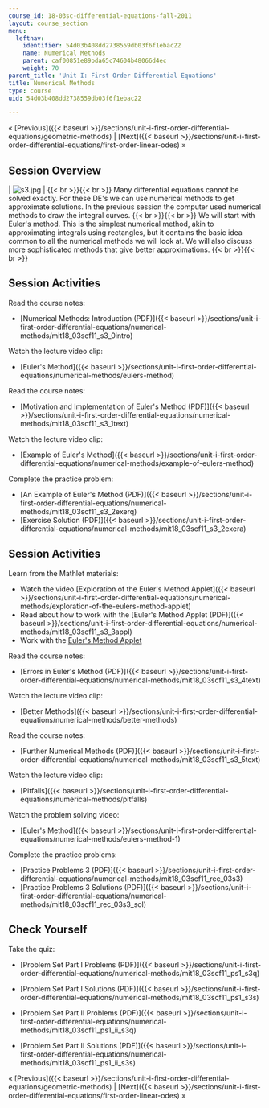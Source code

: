 ```yaml
---
course_id: 18-03sc-differential-equations-fall-2011
layout: course_section
menu:
  leftnav:
    identifier: 54d03b408dd2738559db03f6f1ebac22
    name: Numerical Methods
    parent: caf00851e89bda65c74604b48066d4ec
    weight: 70
parent_title: 'Unit I: First Order Differential Equations'
title: Numerical Methods
type: course
uid: 54d03b408dd2738559db03f6f1ebac22

---
```


« [Previous]({{< baseurl >}}/sections/unit-i-first-order-differential-equations/geometric-methods) | [Next]({{< baseurl >}}/sections/unit-i-first-order-differential-equations/first-order-linear-odes) »

Session Overview
----------------

| ![s3.jpg](/coursemedia/18-03sc-differential-equations-fall-2011/db1a40a3d736f749e70db8cc17df729c_s3.jpg) |  {{< br >}}{{< br >}} Many differential equations cannot be solved exactly. For these DE's we can use numerical methods to get approximate solutions. In the previous session the computer used numerical methods to draw the integral curves. {{< br >}}{{< br >}} We will start with Euler's method. This is the simplest numerical method, akin to approximating integrals using rectangles, but it contains the basic idea common to all the numerical methods we will look at. We will also discuss more sophisticated methods that give better approximations. {{< br >}}{{< br >}}  

Session Activities
------------------

Read the course notes:

*   [Numerical Methods: Introduction (PDF)]({{< baseurl >}}/sections/unit-i-first-order-differential-equations/numerical-methods/mit18_03scf11_s3_0intro)

Watch the lecture video clip:

*   [Euler's Method]({{< baseurl >}}/sections/unit-i-first-order-differential-equations/numerical-methods/eulers-method)

Read the course notes:

*   [Motivation and Implementation of Euler's Method (PDF)]({{< baseurl >}}/sections/unit-i-first-order-differential-equations/numerical-methods/mit18_03scf11_s3_1text)

Watch the lecture video clip:

*   [Example of Euler's Method]({{< baseurl >}}/sections/unit-i-first-order-differential-equations/numerical-methods/example-of-eulers-method)

Complete the practice problem:

*   [An Example of Euler's Method (PDF)]({{< baseurl >}}/sections/unit-i-first-order-differential-equations/numerical-methods/mit18_03scf11_s3_2exerq)
*   [Exercise Solution (PDF)]({{< baseurl >}}/sections/unit-i-first-order-differential-equations/numerical-methods/mit18_03scf11_s3_2exera)

Session Activities
------------------

Learn from the Mathlet materials:

*   Watch the video [Exploration of the Euler's Method Applet]({{< baseurl >}}/sections/unit-i-first-order-differential-equations/numerical-methods/exploration-of-the-eulers-method-applet)
*   Read about how to work with the [Euler's Method Applet (PDF)]({{< baseurl >}}/sections/unit-i-first-order-differential-equations/numerical-methods/mit18_03scf11_s3_3appl)
*   Work with the [Euler's Method Applet](/ans7870/18/18.03SC/eulersMethod.html "Open in a new window.")

Read the course notes:

*   [Errors in Euler's Method (PDF)]({{< baseurl >}}/sections/unit-i-first-order-differential-equations/numerical-methods/mit18_03scf11_s3_4text)

Watch the lecture video clip:

*   [Better Methods]({{< baseurl >}}/sections/unit-i-first-order-differential-equations/numerical-methods/better-methods)

Read the course notes:

*   [Further Numerical Methods (PDF)]({{< baseurl >}}/sections/unit-i-first-order-differential-equations/numerical-methods/mit18_03scf11_s3_5text)

Watch the lecture video clip:

*   [Pitfalls]({{< baseurl >}}/sections/unit-i-first-order-differential-equations/numerical-methods/pitfalls)

Watch the problem solving video:

*   [Euler's Method]({{< baseurl >}}/sections/unit-i-first-order-differential-equations/numerical-methods/eulers-method-1)

Complete the practice problems:

*   [Practice Problems 3 (PDF)]({{< baseurl >}}/sections/unit-i-first-order-differential-equations/numerical-methods/mit18_03scf11_rec_03s3)
*   [Practice Problems 3 Solutions (PDF)]({{< baseurl >}}/sections/unit-i-first-order-differential-equations/numerical-methods/mit18_03scf11_rec_03s3_sol)

Check Yourself
--------------

Take the quiz:

*   [Problem Set Part I Problems (PDF)]({{< baseurl >}}/sections/unit-i-first-order-differential-equations/numerical-methods/mit18_03scf11_ps1_s3q)
*   [Problem Set Part I Solutions (PDF)]({{< baseurl >}}/sections/unit-i-first-order-differential-equations/numerical-methods/mit18_03scf11_ps1_s3s)
  
*   [Problem Set Part II Problems (PDF)]({{< baseurl >}}/sections/unit-i-first-order-differential-equations/numerical-methods/mit18_03scf11_ps1_ii_s3q)
*   [Problem Set Part II Solutions (PDF)]({{< baseurl >}}/sections/unit-i-first-order-differential-equations/numerical-methods/mit18_03scf11_ps1_ii_s3s)

« [Previous]({{< baseurl >}}/sections/unit-i-first-order-differential-equations/geometric-methods) | [Next]({{< baseurl >}}/sections/unit-i-first-order-differential-equations/first-order-linear-odes) »